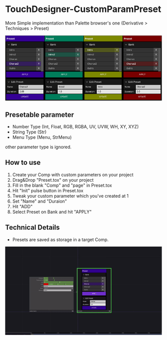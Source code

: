 # TouchDesigner-CustomParamPreset
 More Simple implementation than Palette browser's one (Derivative > Techniques > Preset)
 
![ss](https://github.com/yumataesu/TouchDesigner-CustomParamPreset/blob/main/readme/ss.png)


## Presetable parameter
* Number Type (Int, Float, RGB, RGBA, UV, UVW, WH, XY, XYZ)
* String Type (Str)
* Menu Type (Menu, StrMenu)

other parameter type is ignored.


## How to use
1. Create your Comp with custom parameters on your project
2. Drag&Drop "Preset.tox" on your project
3. Fill in the blank "Comp" and "page" in Preset.tox
4. Hit "Init" pulse button in Preset.tox
4. Tweak your custom parameter which you've created at 1
5. Set "Name" and "Duraion"
6. Hit "ADD"
7. Select Preset on Bank and hit "APPLY"


## Technical Details
* Presets are saved as storage in a target Comp.


![ss](https://github.com/yumataesu/TouchDesigner-CustomParamPreset/blob/main/readme/output.gif)
